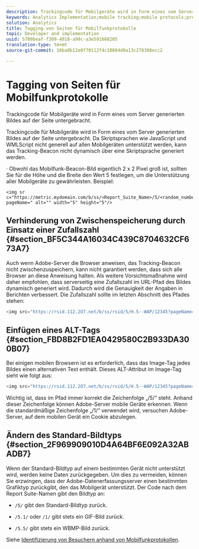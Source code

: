 ```yaml
---
description: Trackingcode für Mobilgeräte wird in Form eines vom Server generierten Bildes auf der Seite untergebracht.
keywords: Analytics Implementation;mobile tracking;mobile protocols;prevent caching;alt tag;default image type
solution: Analytics
title: Tagging von Seiten für Mobilfunkprotokolle
topic: Developer and implementation
uuid: 5788beaf-f309-4918-a99c-a3e591668205
translation-type: tm+mt
source-git-commit: 16ba0b12e0f70112f4c10804d0a13c278388ecc2

---
```



# Tagging von Seiten für Mobilfunkprotokolle

Trackingcode für Mobilgeräte wird in Form eines vom Server generierten Bildes auf der Seite untergebracht.

Trackingcode für Mobilgeräte wird in Form eines vom Server generierten Bildes auf der Seite untergebracht. Da Skriptsprachen wie JavaScript und WMLScript nicht generell auf allen Mobilgeräten unterstützt werden, kann das Tracking-Beacon nicht dynamisch über eine Skriptsprache generiert werden.

· Obwohl das Mobilfunk-Beacon-Bild eigentlich 2 x 2 Pixel groß ist, sollten Sie für die Höhe und die Breite den Wert 5 festlegen, um die Unterstützung aller Mobilgeräte zu gewährleisten. Beispiel:

```
<img sr c="https://metric.mydomain.com/b/ss/<Report_Suite_Name>/5/<random_number>?pageName=" alt="" width="5" height="5"/>
```

## Verhinderung von Zwischenspeicherung durch Einsatz einer Zufallszahl {#section_BF5C344A16034C439C8704632CF673A7}

Auch wenn Adobe-Server die Browser anweisen, das Tracking-Beacon nicht zwischenzuspeichern, kann nicht garantiert werden, dass sich alle Browser an diese Anweisung halten. Als weitere Vorsichtsmaßnahme wird daher empfohlen, dass serverseitig eine Zufallszahl im URL-Pfad des Bildes dynamisch generiert wird. Dadurch wird die Genauigkeit der Angaben in Berichten verbessert. Die Zufallszahl sollte im letzten Abschnitt des Pfades stehen:

```js
<img src="https://rsid.112.2O7.net/b/ss/rsid/5/H.5--WAP/12345?pageName=" />.
```

## Einfügen eines ALT-Tags {#section_FBD8B2FD1EA0429580C2B933DA300B07}

Bei einigen mobilen Browsern ist es erforderlich, dass das Image-Tag jedes Bildes einen alternativen Text enthält. Dieses ALT-Attribut im Image-Tag sieht wie folgt aus:

```js
<img src="https://rsid.112.2O7.net/b/ss/rsid/5/H.5--WAP/12345?pageName=" alt=""/>.
```

Wichtig ist, dass im Pfad immer korrekt die Zeichenfolge „/5/“ steht. Anhand dieser Zeichenfolge können Adobe-Server mobile Geräte erkennen. Wenn die standardmäßige Zeichenfolge „/1/“ verwendet wird, versuchen Adobe-Server, auf dem mobilen Gerät ein Cookie abzulegen.

## Ändern des Standard-Bildtyps {#section_2F969909010D4A64BF6E092A32ABADB7}

Wenn der Standard-Bildtyp auf einem bestimmten Gerät nicht unterstützt wird, werden keine Daten zurückgegeben. Um dies zu vermeiden, können Sie erzwingen, dass der Adobe-Datenerfassungsserver einen bestimmten Grafiktyp zurückgibt, den das Mobilgerät unterstützt. Der Code nach dem Report Suite-Namen gibt den Bildtyp an:

* `/5/` gibt den Standard-Bildtyp zurück.
* `/5.1/` oder `/1/` gibt stets ein GIF-Bild zurück.

* `/5.5/` gibt stets ein WBMP-Bild zurück.

Siehe [Identifizierung von Besuchern anhand von Mobilfunkprotokollen](/help/implement/js-implementation/c-unique-visitors/visid-mobile.md).
